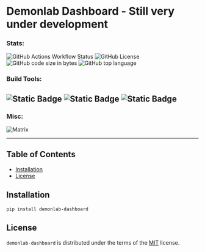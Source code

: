 # Demonlab Dashboard  - Still very under development

### Stats: 
![GitHub Actions Workflow Status](https://img.shields.io/github/actions/workflow/status/mikeybob/demonlab-dashboard/github_workflows_ci.yml?style=for-the-badge&color=darkgreen) ![GitHub License](https://img.shields.io/github/license/mikeybob/demonlab-dashboard?style=for-the-badge&color=royalblue) ![GitHub code size in bytes](https://img.shields.io/github/languages/code-size/mikeybob/demonlab-dashboard?style=for-the-badge&color=firebrick) ![GitHub top language](https://img.shields.io/github/languages/top/mikeybob/demonlab-dashboard?style=for-the-badge&logo=python&logoColor=darkblue&logoSize=auto&color=darkblue)




### Build Tools:
![Static Badge](https://img.shields.io/badge/black-black?style=for-the-badge&label=code-style&color=black) ![Static Badge](https://img.shields.io/badge/isort-black?style=for-the-badge&label=imports&labelColor=orangered&color=darkblue) ![Static Badge](https://img.shields.io/badge/Hatch-blue?style=for-the-badge&logo=egghead&labelColor=black&color=royalblue)
----
### Misc:
![Matrix](https://img.shields.io/matrix/gitdev%3Ademonlab.net?server_fqdn=demonlab.net&style=for-the-badge&logo=matrix&logoColor=black&logoSize=auto&label=demonlab&labelColor=red)

-----

## Table of Contents

- [Installation](#installation)
- [License](#license)

## Installation

```console
pip install demonlab-dashboard
```

## License

`demonlab-dashboard` is distributed under the terms of the [MIT](https://spdx.org/licenses/MIT.html) license.
